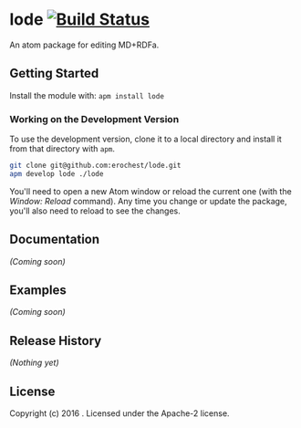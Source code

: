 # lode [![Build Status](https://secure.travis-ci.org/erochest/lode.png?branch=master)](http://travis-ci.org/erochest/lode)

An atom package for editing MD+RDFa.

## Getting Started

Install the module with: `apm install lode`

### Working on the Development Version

To use the development version, clone it to a local directory and install it from that directory with `apm`.

```bash
git clone git@github.com:erochest/lode.git
apm develop lode ./lode
```

You'll need to open a new Atom window or reload the current one (with the *Window: Reload* command). Any time you change or update the package, you'll also need to reload to see the changes.

## Documentation

_(Coming soon)_

## Examples

_(Coming soon)_

## Release History

_(Nothing yet)_

## License
Copyright (c) 2016 . Licensed under the Apache-2 license.
